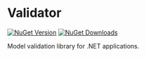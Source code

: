# Validator

[![NuGet Version](http://img.shields.io/nuget/v/Agero.Core.Validator.svg?style=flat)](https://www.nuget.org/packages/Agero.Core.Validator/) 
[![NuGet Downloads](http://img.shields.io/nuget/dt/Agero.Core.Validator.svg?style=flat)](https://www.nuget.org/packages/Agero.Core.Validator/)

Model validation library for .NET applications.
